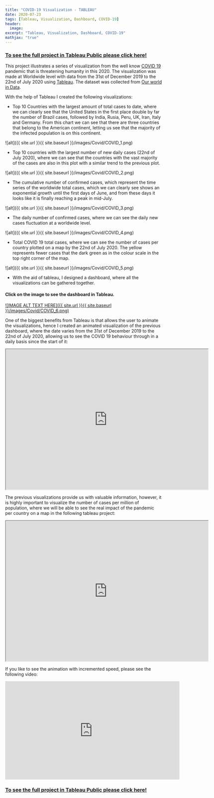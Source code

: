 ```yaml
---
title: "COVID-19 Visualization - TABLEAU"
date: 2020-07-23
tags: [Tableau, Visualization, Dashboard, COVID-19]
header:
  image: 
excerpt: "Tableau, Visualization, Dashboard, COVID-19"
mathjax: "true"
---
```


### [To see the full project in Tableau Public please click here!](https://public.tableau.com/profile/carlos.castillo8041#!/vizhome/Covid-19-Animated/WorldwideCovid19)

This project illustrates a series of visualization from the well know [COVID 19](https://en.wikipedia.org/wiki/Coronavirus_disease_2019) pandemic that is threatening humanity in this 2020. The visualization was made at Worldwide level with data from the 31st of December 2019 to the 22nd of July 2020 using [Tableau](https://public.tableau.com/s/). The dataset was collected from [Our world in Data](https://ourworldindata.org/).

With the help of Tableau I created the following visualizations:

- Top 10 Countries with the largest amount of total cases to date, where we can clearly see that the United States in the first place double by far the number of Brazil cases, followed by India, Rusia, Peru, UK, Iran, Italy and Germany. From this chart we can see that there are three countries that belong to the American continent, letting us see that the majority of the infected population is on this continent.

![alt]({{ site.url }}{{ site.baseurl }}/images/Covid/COVID_1.png)

- Top 10 countries with the largest number of new daily cases (22nd of July 2020), where we can see that the countries with the vast majority of the cases are also in this plot with a similar trend to the previous plot.

![alt]({{ site.url }}{{ site.baseurl }}/images/Covid/COVID_2.png)

- The cumulative number of confirmed cases, which represent the time series of the worldwide total cases, which we can clearly see shows an exponential growth until the first days of June, and from these days it looks like it is finally reaching a peak in mid-July.

![alt]({{ site.url }}{{ site.baseurl }}/images/Covid/COVID_3.png)

- The daily number of confirmed cases, where we can see the daily new cases fluctuation at a worldwide level.

![alt]({{ site.url }}{{ site.baseurl }}/images/Covid/COVID_4.png)

- Total COVID 19 total cases, where we can see the number of cases per country plotted on a map by the 22nd of July 2020. The yellow represents fewer cases that the dark green as in the colour scale in the top right corner of the map.

![alt]({{ site.url }}{{ site.baseurl }}/images/Covid/COVID_5.png)

- With the aid of tableau, I designed a dashboard, where all the visualizations can be gathered together.

#### Click on the image to see the dashboard in Tableau.

[![IMAGE ALT TEXT HERE]({{ site.url }}{{ site.baseurl }}/images/Covid/COVID_6.png)](https://public.tableau.com/profile/carlos.castillo8041#!/vizhome/Covid-19-Animated/WorldwideCovid19)


One of the biggest benefits from Tableau is that allows the user to animate the visualizations, hence I created an animated visualization of the previous dashboard, where the date varies from the 31st of December 2019 to the 22nd of July 2020, allowing us to see the COVID 19 behaviour through in a daily basis since the start of it:

<iframe src="https://public.tableau.com/views/Covid-19-Animated/WorldwideCovid19?:language=en-GB&:display_count=y&:showVizHome=no" width = '650' height = '450'></iframe>


The previous visualizations provide us with valuable information, however, it is highly important to visualize the number of cases per million of population, where we will be able to see the real impact of the pandemic per country on a map in the following tableau project:

<iframe src="https://public.tableau.com/views/Covid-19-Animated/Totalnewcasepermillion?:language=en-GB&:display_count=y&:showVizHome=no" width = '650' height = '450'></iframe>

If you like to see the animation with incremented speed, please see the following video:

<iframe width="560" height="315" src="https://www.youtube.com/embed/BOuVtCn5g2Y" frameborder="0" allow="accelerometer; autoplay; encrypted-media; gyroscope; picture-in-picture" allowfullscreen></iframe>


### [To see the full project in Tableau Public please click here!](https://public.tableau.com/profile/carlos.castillo8041#!/vizhome/Covid-19-Animated/WorldwideCovid19)
